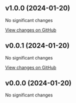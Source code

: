 ## v1.0.0 (2024-01-20)

No significant changes

[View changes on GitHub](https://github.com/tjx666/foo/compare/v0.0.1...v1.0.0 (2024-01-20))

## v0.0.1 (2024-01-20)

No significant changes

[View changes on GitHub](https://github.com/tjx666/foo/compare/v0.0.0...v0.0.1 (2024-01-20))

## v0.0.0 (2024-01-20)

No significant changes
